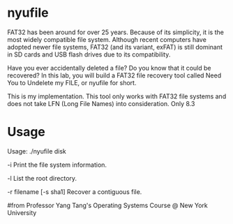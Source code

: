 # nyufile

FAT32 has been around for over 25 years. Because of its simplicity, it is the most widely compatible file system. Although recent computers have adopted newer file systems, FAT32 (and its variant, exFAT) is still dominant in SD cards and USB flash drives due to its compatibility.

Have you ever accidentally deleted a file? Do you know that it could be recovered? In this lab, you will build a FAT32 file recovery tool called Need You to Undelete my FILE, or nyufile for short.

This is my implementation. This tool only works with FAT32 file systems and does not take LFN (Long File Names) into consideration. Only 8.3

# Usage

Usage: ./nyufile disk <options>

-i                     Print the file system information.

-l                     List the root directory.

-r filename [-s sha1]  Recover a contiguous file.

#from Professor Yang Tang's Operating Systems Course @ New York University
